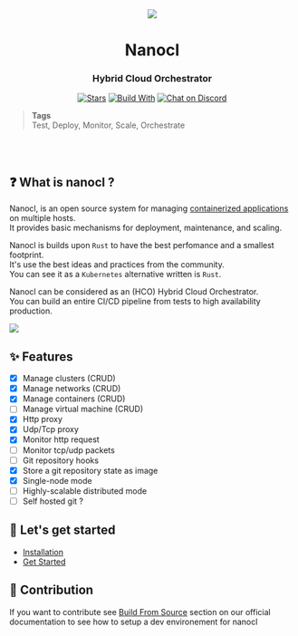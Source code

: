<div align="center">
  <img src="https://download.next-hat.com/ressources/images/logo.png" >
  <h1>Nanocl</h1>
  <h3>Hybrid Cloud Orchestrator</h3>

  <p>

  [![Stars](https://img.shields.io/github/stars/nxthat/nanocld?style=social)](https://github.com/nxthat/nanocl)
  [![Build With](https://img.shields.io/badge/built_with-Rust-dca282.svg)](https://github.com/nxthat/nanocl)
  [![Chat on Discord](https://img.shields.io/discord/1011267493114949693?label=chat&logo=discord)](https://discord.gg/WV4Aac8uZg)

  </p>

</div>

<blockquote class="tags">
 <strong>Tags</strong>
 </br>
 <span id="nxtmdoc-meta-keywords">
  Test, Deploy, Monitor, Scale, Orchestrate
 </span>
</blockquote>

</br>
</br>

## ❓ What is nanocl ?

Nanocl, is an open source system for managing [containerized applications](https://docs.next-hat.com/docs/guides/nanocl/overview) on multiple hosts. <br />
It provides basic mechanisms for deployment, maintenance, and scaling. <br />

Nanocl is builds upon `Rust` to have the best perfomance and a smallest footprint. <br />
It's use the best ideas and practices from the community. <br />
You can see it as a `Kubernetes` alternative written is `Rust`.

Nanocl can be considered as an (HCO) Hybrid Cloud Orchestrator. <br />
You can build an entire CI/CD pipeline from tests to high availability production.

<img src="https://download.next-hat.com/ressources/images/infra.png" />

## ✨ Features
- [x] Manage clusters (CRUD)
- [x] Manage networks (CRUD)
- [x] Manage containers (CRUD)
- [ ] Manage virtual machine (CRUD)
- [x] Http proxy
- [x] Udp/Tcp proxy
- [x] Monitor http request
- [ ] Monitor tcp/udp packets
- [ ] Git repository hooks
- [x] Store a git repository state as image
- [x] Single-node mode
- [ ] Highly-scalable distributed mode
- [ ] Self hosted git ?

## 🎉 Let's get started

- [Installation](https://docs.next-hat.com/docs/setups/nanocl)
- [Get Started](https://docs.next-hat.com/docs/guides/nanocl/get-started)

## 🔨 Contribution

If you want to contribute see [Build From Source](https://docs.next-hat.com/docs/setups/nanocl/linux/from-sources)
section on our official documentation to see how to setup a dev environement for nanocl
